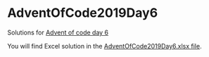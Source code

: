 # AdventOfCode2019Day6
Solutions for [Advent of code day 6](https://adventofcode.com/2019/day/6)

You will find Excel solution in the [AdventOfCode2019Day6.xlsx file](https://github.com/Sefan90/AdventOfCode2019/blob/master/AdventOfCode2019Day06/AdventOfCode2019Day6.xlsx).
